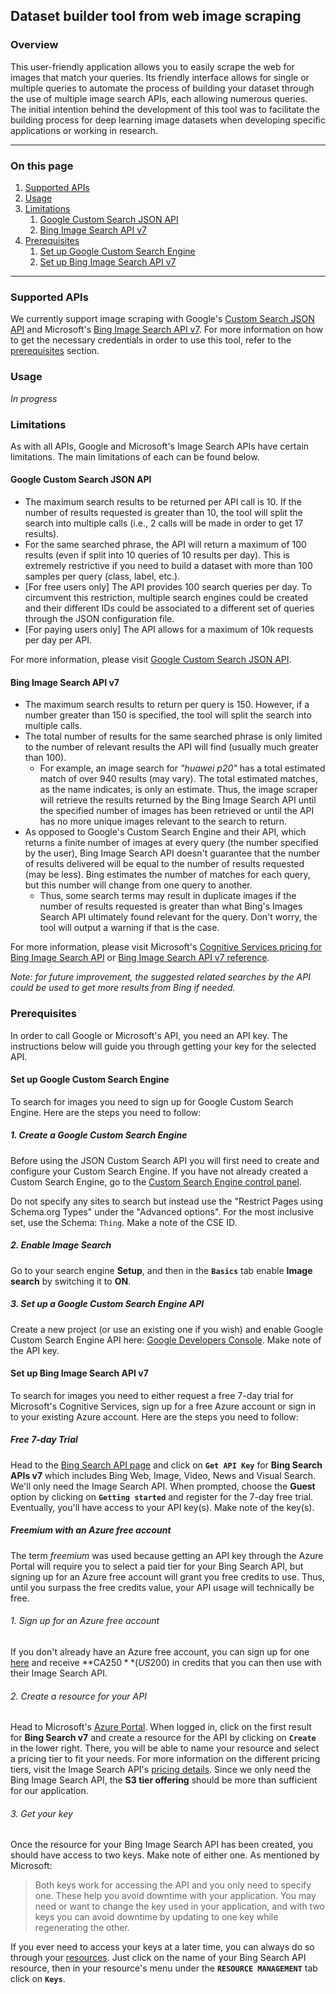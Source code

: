 ## Dataset builder tool from web image scraping

### Overview

This user-friendly application allows you to easily scrape the web for images that match your queries. Its friendly interface allows for single or multiple queries to automate the process of building your dataset through the use of multiple image search APIs, each allowing numerous queries. The initial intention behind the development of this tool was to facilitate the building process for deep learning image datasets when developing specific applications or working in research.

----

### On this page

1. [Supported APIs](#supported-apis)
1. [Usage](#usage)
1. [Limitations](#limitations)
   1. [Google Custom Search JSON API](#google-custom-search-json-api)
   1. [Bing Image Search API v7](#bing-image-search-api-v7)
1. [Prerequisites](#prerequisites)
   1. [Set up Google Custom Search Engine](#set-up-google-custom-search-engine)
   1. [Set up Bing Image Search API v7](#set-up-bing-image-search-api-v7)

----
### Supported APIs

We currently support image scraping with Google's [Custom Search JSON API][google-api-overview] and Microsoft's [Bing Image Search API v7][bing-image-search]. For more information on how to get the necessary credentials in order to use this tool, refer to the [prerequisites](#prerequisites) section.

### Usage

*In progress*

### Limitations

As with all APIs, Google and Microsoft's Image Search APIs have certain limitations. The main limitations of each can be found below.

#### Google Custom Search JSON API

- The maximum search results to be returned per API call is 10. If the number of results requested is greater than 10, the tool will split the search into multiple calls (i.e., 2 calls will be made in order to get 17 results).
- For the same searched phrase, the API will return a maximum of 100 results (even if split into 10 queries of 10 results per day). This is extremely restrictive if you need to build a dataset with more than 100 samples per query (class, label, etc.).
- [For free users only] The API provides 100 search queries per day. To circumvent this restriction, multiple search engines could be created and their different IDs could be associated to a different set of queries through the JSON configuration file.
- [For paying users only] The API allows for a maximum of 10k requests per day per API.

For more information, please visit [Google Custom Search JSON API][google-api-overview].

#### Bing Image Search API v7

- The maximum search results to return per query is 150. However, if a number greater than 150 is specified, the tool will split the search into multiple calls.
- The total number of results for the same searched phrase is only limited to the number of relevant results the API will find (usually much greater than 100).
   - For example, an image search for _"huawei p20"_ has a total estimated match of over 940 results (may vary). The total estimated matches, as the name indicates, is only an estimate. Thus, the image scraper will retrieve the results returned by the Bing Image Search API until the specified number of images has been retrieved or until the API has no more unique images relevant to the search to return.
- As opposed to Google's Custom Search Engine and their API, which returns a finite number of images at every query (the number specified by the user), Bing Image Search API doesn't guarantee that the number of results delivered will be equal to the number of results requested (may be less). Bing estimates the number of matches for each query, but this number will change from one query to another.
   - Thus, some search terms may result in duplicate images if the number of results requested is greater than what Bing's Images Search API ultimately found relevant for the query. Don't worry, the tool will output a warning if that is the case.

For more information, please visit Microsoft's [Cognitive Services pricing for Bing Image Search API][bing-pricing] or [Bing Image Search API v7 reference][bing-v7-ref].

*Note: for future improvement, the suggested related searches by the API could be used to get more results from Bing if needed.*
   
### Prerequisites

In order to call Google or Microsoft's API, you need an API key. The instructions below will guide you through getting your key for the selected API.

#### Set up Google Custom Search Engine

To search for images you need to sign up for Google Custom Search Engine.
Here are the steps you need to follow:

##### 1. Create a Google Custom Search Engine

Before using the JSON Custom Search API you will first need to create and configure your Custom Search Engine. If you have not already created a Custom Search Engine, go to the [Custom Search Engine control panel][cse].

Do not specify any sites to search but instead use the "Restrict Pages using Schema.org Types" under the "Advanced options".
For the most inclusive set, use the Schema: `Thing`. Make a note of the CSE ID.

##### 2. Enable Image Search

Go to your search engine **Setup**, and then in the **`Basics`** tab enable **Image search** by switching it to **ON**.

##### 3. Set up a Google Custom Search Engine API

Create a new project (or use an existing one if you wish) and enable Google Custom Search Engine API here: [Google Developers Console][google-dev]. Make note of the API key.

#### Set up Bing Image Search API v7

To search for images you need to either request a free 7-day trial for Microsoft's Cognitive Services, sign up for a free Azure account or sign in to your existing Azure account.
Here are the steps you need to follow:

##### Free 7-day Trial

Head to the [Bing Search API page][bing-image-search-try] and click on **`Get API Key`** for **Bing Search APIs v7** which includes Bing Web, Image, Video, News and Visual Search. We'll only need the Image Search API. When prompted, choose the **Guest** option by clicking on **`Getting started`** and register for the 7-day free trial. Eventually, you'll have access to your API key(s). Make note of the key(s).

##### Freemium with an Azure free account

The term _freemium_ was used because getting an API key through the Azure Portal will require you to select a paid tier for your Bing Search API, but signing up for an Azure free account will grant you free credits to use. Thus, until you surpass the free credits value, your API usage will technically be free.

###### 1. Sign up for an Azure free account

If you don't already have an Azure free account, you can sign up for one [here][azure-signup] and receive **CA$250** (US$200) in credits that you can then use with their Image Search API.

###### 2. Create a resource for your API

Head to Microsoft's [Azure Portal][azure-portal]. When logged in, click on the first result for **Bing Search v7** and create a resource for the API by clicking on **`Create`** in the lower right. There, you will be able to name your resource and select a pricing tier to fit your needs. For more information on the different pricing tiers, visit the Image Search API's [pricing details][bing-pricing]. Since we only need the Bing Image Search API, the **S3 tier offering** should be more than sufficient for our application. 

###### 3. Get your key

Once the resource for your Bing Image Search API has been created, you should have access to two keys. Make note of either one. As mentioned by Microsoft:

> Both keys work for accessing the API and you only need to specify one. These help you avoid downtime with your application. You may need or want to change the key used in your application, and with two keys you can avoid downtime by updating to one key while regenerating the other.

If you ever need to access your keys at a later time, you can always do so through your [resources][azure-resources]. Just click on the name of your Bing Search API resource, then in your resource's menu under the **`RESOURCE MANAGEMENT`** tab click on **`Keys`**.

<!-- Identifiers, in alphabetical order -->
[google-api-overview]:https://developers.google.com/custom-search/json-api/v1/overview
[cse]:https://cse.google.com/cse/all
[google-dev]:https://console.developers.google.com
[bing-image-search]:https://azure.microsoft.com/en-us/services/cognitive-services/bing-image-search-api/
[bing-image-search-try]:https://azure.microsoft.com/en-us/try/cognitive-services/?api=search-api-v7
[bing-pricing]:https://azure.microsoft.com/en-us/pricing/details/cognitive-services/search-api/image/
[bing-v7-ref]:https://docs.microsoft.com/en-us/rest/api/cognitiveservices/bing-images-api-v7-reference
[azure-portal]:https://portal.azure.com/#blade/Microsoft_Azure_Marketplace/GalleryFeaturedMenuItemBlade/selectedMenuItemId/home/searchQuery/bing%20image%20search/resetMenuId/
[bing-api-keys]:https://cognitive.uservoice.com/knowledgebase/articles/864783-primary-vs-secondary-keys
[azure-signup]:https://azure.microsoft.com/en-us/free/
[azure-resources]:https://portal.azure.com/#blade/HubsExtension/Resources/resourceType/Microsoft.Resources%2Fresources